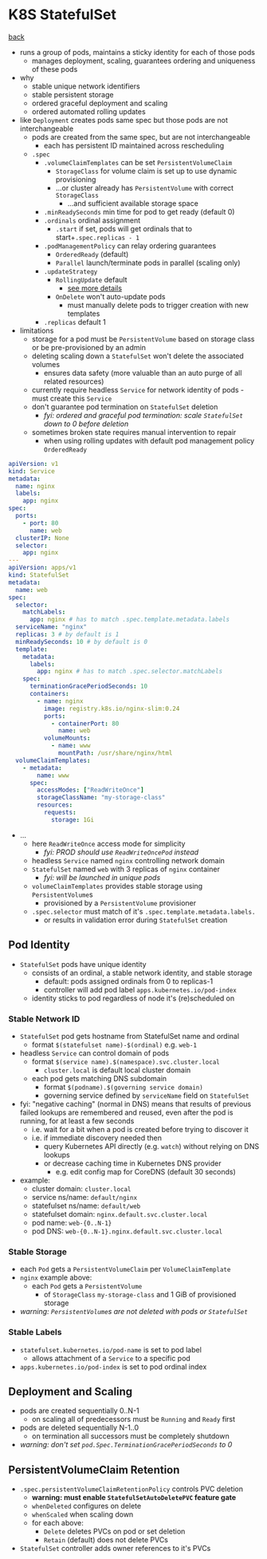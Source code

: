 # K8S StatefulSet

[back](README#workload)

- runs a group of pods, maintains a sticky identity for each of those pods
  - manages deployment, scaling, guarantees ordering and uniqueness of these pods
- why
  - stable unique network identifiers
  - stable persistent storage
  - ordered graceful deployment and scaling
  - ordered automated rolling updates
- like `Deployment` creates pods same spec but those pods are not interchangeable
  - pods are created from the same spec, but are not interchangeable
    - each has persistent ID maintained across rescheduling
  - `.spec`
    - `.volumeClaimTemplates` can be set `PersistentVolumeClaim`
      - `StorageClass` for volume claim is set up to use dynamic provisioning
      - ...or cluster already has `PersistentVolume` with correct `StorageClass`
        - ...and sufficient available storage space
    - `.minReadySeconds` min time for pod to get ready (default 0)
    - `.ordinals` ordinal assignment
      - `.start` if set, pods will get ordinals that to start+`.spec.replicas - 1`
    - `.podManagementPolicy` can relay ordering guarantees
      - `OrderedReady` (default)
      - `Parallel` launch/terminate pods in parallel (scaling only)
    - `.updateStrategy`
      - `RollingUpdate` default
        - [see more details](https://kubernetes.io/docs/concepts/workloads/controllers/statefulset/#partitions)
      - `OnDelete` won't auto-update pods
        - must manually delete pods to trigger creation with new templates
    - `.replicas` default 1
- limitations
  - storage for a pod must be `PersistentVolume` based on storage class or be pre-provisioned by an admin
  - deleting scaling down a `StatefulSet` won't delete the associated volumes
    - ensures data safety (more valuable than an auto purge of all related resources)
  - currently require headless `Service` for network identity of pods - must create this `Service`
  - don't guarantee pod termination on `StatefulSet` deletion
    - _fyi: ordered and graceful pod termination: scale `StatefulSet` down to 0 before deletion_
  - sometimes broken state requires manual intervention to repair
    - when using rolling updates with default pod management policy `OrderedReady`

```yaml
apiVersion: v1
kind: Service
metadata:
  name: nginx
  labels:
    app: nginx
spec:
  ports:
    - port: 80
      name: web
  clusterIP: None
  selector:
    app: nginx
---
apiVersion: apps/v1
kind: StatefulSet
metadata:
  name: web
spec:
  selector:
    matchLabels:
      app: nginx # has to match .spec.template.metadata.labels
  serviceName: "nginx"
  replicas: 3 # by default is 1
  minReadySeconds: 10 # by default is 0
  template:
    metadata:
      labels:
        app: nginx # has to match .spec.selector.matchLabels
    spec:
      terminationGracePeriodSeconds: 10
      containers:
        - name: nginx
          image: registry.k8s.io/nginx-slim:0.24
          ports:
            - containerPort: 80
              name: web
          volumeMounts:
            - name: www
              mountPath: /usr/share/nginx/html
  volumeClaimTemplates:
    - metadata:
        name: www
      spec:
        accessModes: ["ReadWriteOnce"]
        storageClassName: "my-storage-class"
        resources:
          requests:
            storage: 1Gi
```

- ...
  - here `ReadWriteOnce` access mode for simplicity
    - _fyi: PROD should use `ReadWriteOncePod` instead_
  - headless `Service` named `nginx` controlling network domain
  - `StatefulSet` named `web` with 3 replicas of `nginx` container
    - _fyi: will be launched in unique pods_
  - `volumeClaimTemplates` provides stable storage using `PersistentVolume`s
    - provisioned by a `PersistentVolume` provisioner
  - `.spec.selector` must match of it's `.spec.template.metadata.labels.`
    - or results in validation error during `StatefulSet` creation

## Pod Identity

- `StatefulSet` pods have unique identity
  - consists of an ordinal, a stable network identity, and stable storage
    - default: pods assigned ordinals from 0 to replicas-1
    - controller will add pod label `apps.kubernetes.io/pod-index`
  - identity sticks to pod regardless of node it's (re)scheduled on

### Stable Network ID

- `StatefulSet` pod gets hostname from StatefulSet name and ordinal
  - format `$(statefulset name)-$(ordinal)` e.g. `web-1`
- headless `Service` can control domain of pods
  - format `$(service name).$(namespace).svc.cluster.local`
    - `cluster.local` is default local cluster domain
  - each pod gets matching DNS subdomain
    - format `$(podname).$(governing service domain)`
    - governing service defined by `serviceName` field on `StatefulSet`
- fyi: "negative caching" (normal in DNS) means that results of previous failed lookups are remembered and reused, even after the pod is running, for at least a few seconds
  - i.e. wait for a bit when a pod is created before trying to discover it
  - i.e. if immediate discovery needed then
    - query Kubernetes API directly (e.g. `watch`) without relying on DNS lookups
    - or decrease caching time in Kubernetes DNS provider
      - e.g. edit config map for CoreDNS (default 30 seconds)
- example:
  - cluster domain: `cluster.local`
  - service ns/name: `default/nginx`
  - statefulset ns/name: `default/web`
  - statefulset domain: `nginx.default.svc.cluster.local`
  - pod name: `web-{0..N-1}`
  - pod DNS: `web-{0..N-1}.nginx.default.svc.cluster.local`

### Stable Storage

- each `Pod` gets a `PersistentVolumeClaim` per `VolumeClaimTemplate`
- `nginx` example above:
  - each `Pod` gets a `PersistentVolume`
    - of `StorageClass` `my-storage-class` and 1 GiB of provisioned storage
- _warning: `PersistentVolume`s are not deleted with pods or `StatefulSet`_

### Stable Labels

- `statefulset.kubernetes.io/pod-name` is set to pod label
  - allows attachment of a `Service` to a specific pod
- `apps.kubernetes.io/pod-index` is set to pod ordinal index

## Deployment and Scaling

- pods are created sequentially 0..N-1
  - on scaling all of predecessors must be `Running` and `Ready` first
- pods are deleted sequentially N-1..0
  - on termination all successors must be completely shutdown
- _warning: don't set `pod.Spec.TerminationGracePeriodSeconds` to 0_

## PersistentVolumeClaim Retention

- `.spec.persistentVolumeClaimRetentionPolicy` controls PVC deletion
  - **warning: must enable `StatefulSetAutoDeletePVC` feature gate**
  - `whenDeleted` configures on delete
  - `whenScaled` when scaling down
  - for each above:
    - `Delete` deletes PVCs on pod or set deletion
    - `Retain` (default) does not delete PVCs
- `StatefulSet` controller adds owner references to it's PVCs
